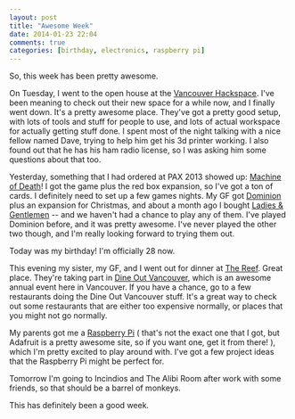 ```yaml
---
layout: post
title: "Awesome Week"
date: 2014-01-23 22:04
comments: true
categories: [birthday, electronics, raspberry pi]
---
```


So, this week has been pretty awesome.

On Tuesday, I went to the open house at the [Vancouver Hackspace][1]. I've been meaning to check out their new space for a while now, and I finally went down. It's a pretty awesome place. They've got a pretty good setup, with lots of tools and stuff for people to use, and lots of actual workspace for actually getting stuff done. I spent most of the night talking with a nice fellow named Dave, trying to help him get his 3d printer working. I also found out that he has his ham radio license, so I was asking him some questions about that too.

Yesterday, something that I had ordered at PAX 2013 showed up: [Machine of Death][2]! I got the game plus the red box expansion, so I've got a ton of cards. I definitely need to set up a few games nights. My GF got [Dominion][3] plus an expansion for Christmas, and about a month ago I bought [Ladies & Gentlemen][4] -- and we haven't had a chance to play any of them. I've played Dominion before, and it was pretty awesome. I've never played the other two though, and I'm really looking forward to trying them out.

Today was my birthday! I'm officially 28 now.

This evening my sister, my GF, and I went out for dinner at [The Reef][5]. Great place. They're taking part in [Dine Out Vancouver][6], which is an awesome annual event here in Vancouver. If you have a chance, go to a few restaurants doing the Dine Out Vancouver stuff. It's a great way to check out some restaurants that are either too expensive normally, or places that you might not go normally.

My parents got me a [Raspberry Pi][7] ( that's not the exact one that I got, but Adafruit is a pretty awesome site, so if you want one, get it from there! ), which I'm pretty excited to play around with. I've got a few project ideas that the Raspberry Pi might be perfect for.

Tomorrow I'm going to Incindios and The Alibi Room after work with some friends, so that should be a barrel of monkeys.

This has definitely been a good week.

[1]: http://hackspace.ca
[2]: http://machineofdeath.net/
[3]: http://boardgamegeek.com/boardgame/36218/dominion
[4]: http://boardgamegeek.com/boardgame/124380/ladies-gentlemen
[5]: http://www.thereefrestaurant.com/
[6]: http://www.dineoutvancouver.com/
[7]: http://www.adafruit.com/products/1014

